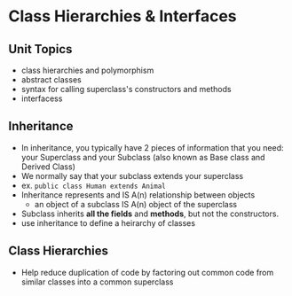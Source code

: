 # Class Hierarchies & Interfaces
## Unit Topics
- class hierarchies and polymorphism
- abstract classes
- syntax for calling superclass's constructors and methods
- interfacess
## Inheritance
- In inheritance, you typically have 2 pieces of information that you need: your Superclass and your Subclass (also known as Base class and Derived Class)
- We normally say that your subclass extends your superclass
- ex. `public class Human extends Animal`
- Inheritance represents and IS A(n) relationship between objects
    - an object of a subclass IS A(n) object of the superclass
- Subclass inherits <b>all the fields</b> and <b>methods</b>, but not the constructors.
- use inheritance to define a heirarchy of classes
## Class Hierarchies
- Help reduce duplication of code by factoring out common code from similar classes into a common superclass
